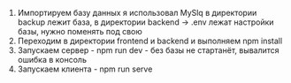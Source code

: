 1. Импортируем базу данных я использовал MySlq в директории backup лежит база, в директории backend -> .env лежат настройки базы, нужно поменять под свою
2. Переходим в директории frontend и backend и выполняем npm install
3. Запускаем сервер - npm run dev - без базы не стартанёт, вывалится ошибка в консоль
4. Запускаем клиента - npm run serve
